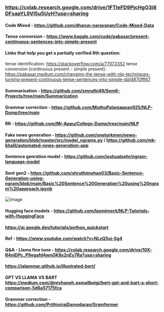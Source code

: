 ### https://colab.research.google.com/drive/1FTIeFD9PjcHgO3i8DFsapYL9Vl5u5UyH?usp=sharing
#### Code Mixed - https://github.com/dharun-narayanan/Code-Mixed-Data
#### Tense conversion - https://www.kaggle.com/code/pabasar/present-continuous-sentences-into-simple-present
#### Links that help you get a partially verified 8th question:
tense identification: https://stackoverflow.com/a/77072352
tense conversion (continuous present - simple present): https://pabasar.medium.com/changing-the-tense-with-nlp-techniques-turning-present-continuous-tense-sentences-into-simple-da14870fff47
#### Summarisation - https://github.com/smruthi49/Sem6-Projects/tree/main/Summarization
#### Grammar correction - https://github.com/MuthuPalaniappan925/NLP-Dump/tree/main
#### RR - https://github.com/Mr-Appu/College-Dump/tree/main/NLP
#### Fake news generation - https://github.com/oneturkmen/news-generation/blob/master/src/model_ngrams.py / https://github.com/mk-khalil/automated-news-generation-app
#### Sentence genration model - https://github.com/joshualoehr/ngram-language-model
#### Sent gen2 - https://github.com/shruthimohan03/Basic-Sentence-Generation-using-ngram/blob/main/Basic%20Sentence%20Generation%20using%20ngram%20approach.ipynb
![image](https://github.com/KeerthanaG23/Natural-Language-Processing-Ref/assets/116378322/1d22c432-de6a-44ca-ba6d-6f6408d3b8df)
#### Hugging face models -  https://github.com/laxmimerit/NLP-Tutorials-with-HuggingFace
#### https://ai.google.dev/tutorials/python_quickstart
#### Ref -  https://www.youtube.com/watch?v=NLvQ5oj-Sg4
#### Q&A - Llama fine tune - https://colab.research.google.com/drive/10X-R4nIDPc_P9egafd4wnGK8s2nEy7Ra?usp=sharing
#### https://jalammar.github.io/illustrated-bert/
#### GPT VS LLAMA VS BART https://medium.com/@reyhaneh.esmailbeigi/bert-gpt-and-bart-a-short-comparison-5d6a57175fca 
#### Grammer correction - https://github.com/PrithivirajDamodaran/Gramformer
#### 
